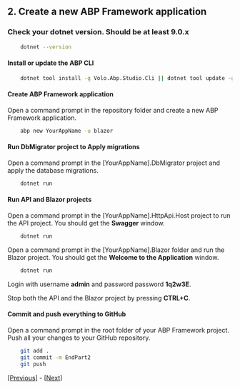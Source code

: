 ## 2. Create a new ABP Framework application

### Check your dotnet version. Should be at least 9.0.x

```bash
    dotnet --version
```

#### Install or update the ABP CLI

```bash
    dotnet tool install -g Volo.Abp.Studio.Cli || dotnet tool update -g Volo.Abp.Studio.Cli
```

#### Create ABP Framework application

Open a command prompt in the repository folder and create a new ABP Framework application.

```bash
    abp new YourAppName -u blazor
```

#### Run DbMigrator project to Apply migrations

Open a command prompt in the [YourAppName].DbMigrator project and apply the database migrations.

```bash
    dotnet run
```

#### Run API and Blazor projects

Open a command prompt in the [YourAppName].HttpApi.Host project to run the API project.
You should get the **Swagger** window.

```bash
    dotnet run
```

Open a command prompt in the [YourAppName].Blazor folder and run the Blazor project.
You should get the **Welcome to the Application** window.

```bash
    dotnet run
```

Login with username **admin** and password password **1q2w3E**.

Stop both the API and the Blazor project by pressing **CTRL+C**.

#### Commit and push everything to GitHub

Open a command prompt in the root folder of your ABP Framework project.
Push all your changes to your GitHub repository.

```bash
    git add .
    git commit -m EndPart2
    git push
```

[[Previous]](tutorial/../1.create-a-new-github-repository.md) - [[Next]](tutorial/../3.create-a-sql-database-in-azure.md)
